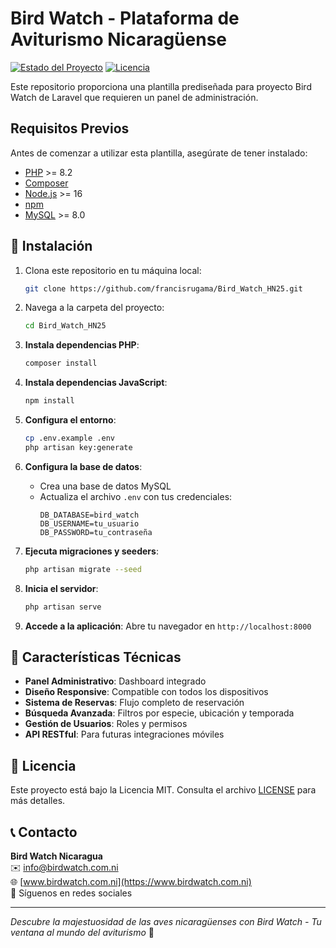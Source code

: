 # Bird Watch - Plataforma de Aviturismo Nicaragüense

[![Estado del Proyecto](https://img.shields.io/badge/estado-en_desarrollo-yellow.svg)](https://github.com/tuusuario/bird-watch)
[![Licencia](https://img.shields.io/badge/licencia-MIT-blue.svg)](https://opensource.org/licenses/MIT)

Este repositorio proporciona una plantilla prediseñada para proyecto Bird Watch de Laravel que requieren un panel de administración.

## Requisitos Previos

Antes de comenzar a utilizar esta plantilla, asegúrate de tener instalado:

- [PHP](https://www.php.net/) >= 8.2
- [Composer](https://getcomposer.org/)
- [Node.js](https://nodejs.org/) >= 16
- [npm](https://www.npmjs.com/)
- [MySQL](https://www.mysql.com/) >= 8.0

## 🚀 Instalación

1. Clona este repositorio en tu máquina local:

    ```bash
    git clone https://github.com/francisrugama/Bird_Watch_HN25.git
    ```

2. Navega a la carpeta del proyecto:

    ```bash
    cd Bird_Watch_HN25
    ```

3. **Instala dependencias PHP**:
   ```bash
   composer install
   ```

4. **Instala dependencias JavaScript**:
   ```bash
   npm install 
   ```

5. **Configura el entorno**:
   ```bash
   cp .env.example .env
   php artisan key:generate
   ```

6. **Configura la base de datos**:
   - Crea una base de datos MySQL
   - Actualiza el archivo `.env` con tus credenciales:
     ```env
     DB_DATABASE=bird_watch
     DB_USERNAME=tu_usuario
     DB_PASSWORD=tu_contraseña
     ```

7. **Ejecuta migraciones y seeders**:
   ```bash
   php artisan migrate --seed
   ```

8. **Inicia el servidor**:
   ```bash
   php artisan serve
   ```

9. **Accede a la aplicación**:
   Abre tu navegador en `http://localhost:8000`


## 🌟 Características Técnicas

- **Panel Administrativo**: Dashboard integrado
- **Diseño Responsive**: Compatible con todos los dispositivos
- **Sistema de Reservas**: Flujo completo de reservación
- **Búsqueda Avanzada**: Filtros por especie, ubicación y temporada
- **Gestión de Usuarios**: Roles y permisos
- **API RESTful**: Para futuras integraciones móviles


## 📄 Licencia

Este proyecto está bajo la Licencia MIT. Consulta el archivo [LICENSE](LICENSE) para más detalles.

## 📞 Contacto

**Bird Watch Nicaragua**  
✉️ info@birdwatch.com.ni  
🌐 [www.birdwatch.com.ni](https://www.birdwatch.com.ni)  
📱 Síguenos en redes sociales

---

*Descubre la majestuosidad de las aves nicaragüenses con Bird Watch - Tu ventana al mundo del aviturismo* 🦜
